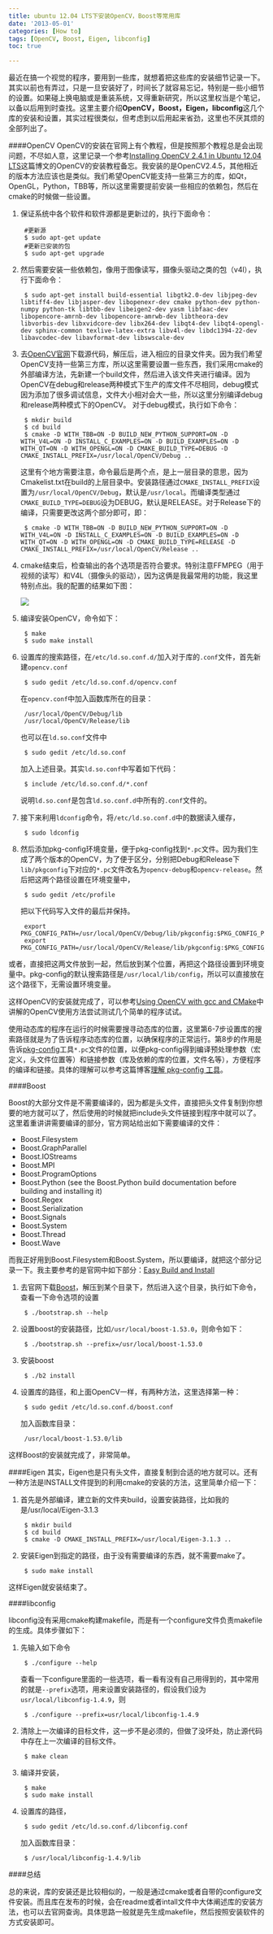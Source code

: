 ```yaml
---
title: ubuntu 12.04 LTS下安装OpenCV，Boost等常用库
date: '2013-05-01'
categories: [How to]
tags: [OpenCV, Boost, Eigen, libconfig]
toc: true

---
```

最近在搞一个视觉的程序，要用到一些库，就想着把这些库的安装细节记录一下。其实以前也有弄过，只是一旦安装好了，时间长了就容易忘记，特别是一些小细节的设置。如果碰上换电脑或是重装系统，又得重新研究，所以这里权当是个笔记，以备以后用到时查找。这里主要介绍**OpenCV，Boost，Eigen，libconfig**这几个库的安装和设置，其实过程很类似，但考虑到以后用起来省劲，这里也不厌其烦的全部列出了。

####OpenCV
OpenCV的安装在官网上有个教程，但是按照那个教程总是会出现问题，不尽如人意，这里记录一个参考[Installing OpenCV 2.4.1 in Ubuntu 12.04 LTS](http://www.samontab.com/web/2012/06/installing-opencv-2-4-1-ubuntu-12-04-lts/)这篇博文的OpenCV的安装教程备忘。我安装的是OpenCV2.4.5，其他相近的版本方法应该也是类似。我们希望OpenCV能支持一些第三方的库，如Qt，OpenGL，Python，TBB等，所以这里需要提前安装一些相应的依赖包，然后在cmake的时候做一些设置。

<!--more-->

1. 保证系统中各个软件和软件源都是更新过的，执行下面命令：

        #更新源
        $ sudo apt-get update 
        #更新已安装的包
        $ sudo apt-get upgrade 
    
2. 然后需要安装一些依赖包，像用于图像读写，摄像头驱动之类的包（v4l），执行下面命令：
    
        $ sudo apt-get install build-essential libgtk2.0-dev libjpeg-dev libtiff4-dev libjasper-dev libopenexr-dev cmake python-dev python-numpy python-tk libtbb-dev libeigen2-dev yasm libfaac-dev libopencore-amrnb-dev libopencore-amrwb-dev libtheora-dev libvorbis-dev libxvidcore-dev libx264-dev libqt4-dev libqt4-opengl-dev sphinx-common texlive-latex-extra libv4l-dev libdc1394-22-dev libavcodec-dev libavformat-dev libswscale-dev

3. 去[OpenCV官网](http://opencv.org/)下载源代码，解压后，进入相应的目录文件夹。因为我们希望OpenCV支持一些第三方库，所以这里需要设置一些东西，我们采用cmake的外部编译方法，先新建一个build文件，然后进入该文件夹进行编译。因为OpenCV在debug和release两种模式下生产的库文件不尽相同，debug模式因为添加了很多调试信息，文件大小相对会大一些，所以这里分别编译debug和release两种模式下的OpenCV。 对于debug模式，执行如下命令：

        $ mkdir build
        $ cd build
        $ cmake -D WITH_TBB=ON -D BUILD_NEW_PYTHON_SUPPORT=ON -D WITH_V4L=ON -D INSTALL_C_EXAMPLES=ON -D BUILD_EXAMPLES=ON -D WITH_QT=ON -D WITH_OPENGL=ON -D CMAKE_BUILD_TYPE=DEBUG -D CMAKE_INSTALL_PREFIX=/usr/local/OpenCV/Debug ..

    这里有个地方需要注意，命令最后是两个点，是上一层目录的意思，因为Cmakelist.txt在build的上层目录中。安装路径通过`CMAKE_INSTALL_PREFIX`设置为`/usr/local/OpenCV/Debug`，默认是`/usr/local`。而编译类型通过`CMAKE_BUILD_TYPE=DEBUG`设为DEBUG，默认是RELEASE。对于Release下的编译，只需要更改这两个部分即可，即：

		$ cmake -D WITH_TBB=ON -D BUILD_NEW_PYTHON_SUPPORT=ON -D WITH_V4L=ON -D INSTALL_C_EXAMPLES=ON -D BUILD_EXAMPLES=ON -D WITH_QT=ON -D WITH_OPENGL=ON -D CMAKE_BUILD_TYPE=RELEASE -D CMAKE_INSTALL_PREFIX=/usr/local/OpenCV/Release ..

4. cmake结束后，检查输出的各个选项是否符合要求。特别注意FFMPEG（用于视频的读写）和V4L（摄像头的驱动），因为这俩是我最常用的功能，我这里特别点出。我的配置的结果如下图：

    ![](/media/How-to/terminal.png)

5. 编译安装OpenCV，命令如下：
       
        $ make
        $ sudo make install

6. 设置库的搜索路径，在`/etc/ld.so.conf.d/`加入对于库的`.conf`文件，首先新建`opencv.conf`
        
        $ sudo gedit /etc/ld.so.conf.d/opencv.conf
    
    在`opencv.conf`中加入函数库所在的目录：

		/usr/local/OpenCV/Debug/lib
		/usr/local/OpenCV/Release/lib

    也可以在`ld.so.conf`文件中
        
        $ sudo gedit /etc/ld.so.conf
    
    加入上述目录。其实`ld.so.conf`中写着如下代码：
    
        $ include /etc/ld.so.conf.d/*.conf
    
    说明`ld.so.conf`是包含`ld.so.conf.d`中所有的`.conf`文件的。

7. 接下来利用`ldconfig`命令，将`/etc/ld.so.conf.d`中的数据读入缓存，

        $ sudo ldconfig

8. 然后添加pkg-config环境变量，便于pkg-config找到`*.pc`文件。因为我们生成了两个版本的OpenCV，为了便于区分，分别把Debug和Release下`lib/pkgconfig`下对应的`*.pc`文件改名为`opencv-debug`和`opencv-release`。然后把这两个路径设置在环境变量中，

        $ sudo gedit /etc/profile
    
    把以下代码写入文件的最后并保持。

		export PKG_CONFIG_PATH=/usr/local/OpenCV/Debug/lib/pkgconfig:$PKG_CONFIG_PATH
		export PKG_CONFIG_PATH=/usr/local/OpenCV/Release/lib/pkgconfig:$PKG_CONFIG_PATH

或者，直接把这两文件放到一起，然后放到某个位置，再把这个路径设置到环境变量中。pkg-config的默认搜索路径是`/usr/local/lib/config`，所以可以直接放在这个路径下，无需设置环境变量。

这样OpenCV的安装就完成了，可以参考[Using OpenCV with gcc and CMake](http://docs.opencv.org/doc/tutorials/introduction/linux_gcc_cmake/linux_gcc_cmake.html#linux-gcc-usage)中讲解的OpenCV使用方法尝试测试几个简单的程序试试。

使用动态库的程序在运行的时候需要搜寻动态库的位置，这里第6-7步设置库的搜索路径就是为了告诉程序动态库的位置，以确保程序的正常运行。第8步的作用是告诉[pkg-config](http://zh.wikipedia.org/wiki/Pkg-config)工具`*.pc`文件的位置，以便pkg-config得到编译预处理参数（宏定义，头文件位置等）和链接参数（库及依赖的库的位置，文件名等），方便程序的编译和链接。具体的理解可以参考这篇博客[理解 pkg-config 工具](http://www.chenjunlu.com/2011/03/understanding-pkg-config-tool/)。


####Boost

Boost的大部分文件是不需要编译的，因为都是头文件，直接把头文件复制到你想要的地方就可以了，然后使用的时候就把include头文件链接到程序中就可以了。这里着重讲讲需要编译的部分，官方网站给出如下需要编译的文件：

* Boost.Filesystem
* Boost.GraphParallel
* Boost.IOStreams
* Boost.MPI
* Boost.ProgramOptions
* Boost.Python (see the Boost.Python build documentation before building and installing it)
* Boost.Regex
* Boost.Serialization
* Boost.Signals
* Boost.System
* Boost.Thread
* Boost.Wave

而我正好用到Boost.Filesystem和Boost.System，所以要编译，就把这个部分记录一下。我主要参考的是官网中如下部分：[Easy Build and Install](http://www.boost.org/doc/libs/1_53_0/more/getting_started/unix-variants.html#easy-build-and-install)

1. 去官网下载[Boost](http://www.boost.org/)，解压到某个目录下，然后进入这个目录，执行如下命令，查看一下命令选项的设置
    
        $ ./bootstrap.sh --help

2. 设置boost的安装路径，比如`/usr/local/boost-1.53.0`，则命令如下：

        $ ./bootstrap.sh --prefix=/usr/local/boost-1.53.0
        
3. 安装boost
    
        $ ./b2 install

4. 设置库的路径，和上面OpenCV一样，有两种方法，这里选择第一种：

        $ sudo gedit /etc/ld.so.conf.d/boost.conf
        
    加入函数库目录：
    
        /usr/local/boost-1.53.0/lib
        
这样Boost的安装就完成了，非常简单。

####Eigen
其实，Eigen也是只有头文件，直接复制到合适的地方就可以。还有一种方法是INSTALL文件提到的利用cmake的安装的方法，这里简单介绍一下：

1. 首先是外部编译，建立新的文件夹build，设置安装路径，比如我的是/usr/local/Eigen-3.1.3

        $ mkdir build
        $ cd build
        $ cmake -D CMAKE_INSTALL_PREFIX=/usr/local/Eigen-3.1.3 ..
        
2. 安装Eigen到指定的路径，由于没有需要编译的东西，就不需要make了。

        $ sudo make install

这样Eigen就安装结束了。

####libconfig

libconfig没有采用cmake构建makefile，而是有一个configure文件负责makefile的生成。具体步骤如下：

1. 先输入如下命令
        
        $ ./configure --help
    
    查看一下configure里面的一些选项，看一看有没有自己用得到的，其中常用的就是`--prefix`选项，用来设置安装路径的，假设我们设为`usr/local/libconfig-1.4.9`，则

        $ ./configure --prefix=usr/local/libconfig-1.4.9
        
2. 清除上一次编译的目标文件，这一步不是必须的，但做了没坏处，防止源代码中存在上一次编译的目标文件。
            
        $ make clean

3. 编译并安装，
    
        $ make
        $ sudo make install

4. 设置库的路径，

        $ sudo gedit /etc/ld.so.conf.d/libconfig.conf
    
    加入函数库目录：
    
        $ /usr/local/libconfig-1.4.9/lib

####总结

总的来说，库的安装还是比较相似的，一般是通过cmake或者自带的configure文件安装。而且库在发布的时候，会在readme或者intall文件中大体阐述库的安装方法，也可以去官网查询。具体思路一般就是先生成makefile，然后按照安装软件的方式安装即可。
    







    
    



